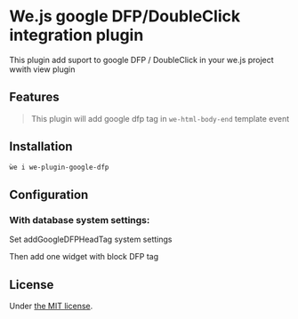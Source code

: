 # We.js google DFP/DoubleClick integration plugin

This plugin add suport to google DFP / DoubleClick in your we.js project wwith view plugin

## Features

> This plugin will add google dfp tag in `we-html-body-end` template event

## Installation

```sh
ẁe i we-plugin-google-dfp
```

## Configuration

### With database system settings:

Set addGoogleDFPHeadTag system settings

Then add one widget with block DFP tag

## License

Under [the MIT license](https://github.com/wejs/we/blob/master/LICENSE.md).
